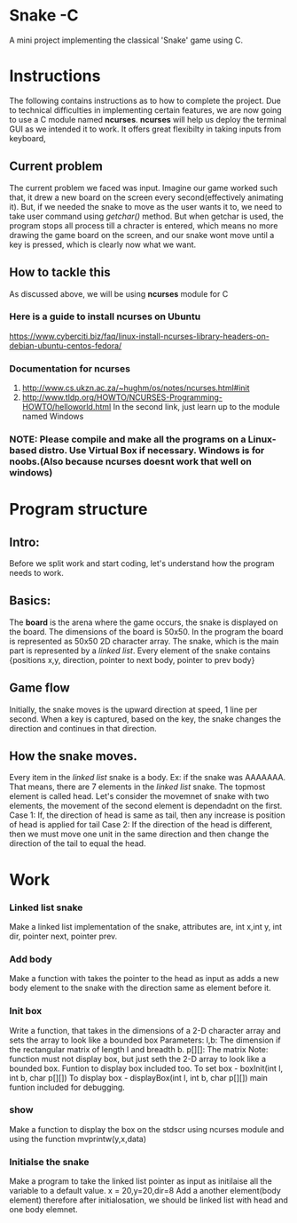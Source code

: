 # Snake -C
A mini project implementing the classical 'Snake' game using C.

# Instructions

The following contains instructions as to how to complete the project.
Due to technical difficulties in implementing certain features, we are now going to use a C module named **ncurses**.
**ncurses** will help us deploy the terminal GUI as we intended it to work. It offers great flexibilty in taking inputs from keyboard,

## Current problem
The current problem we faced was input. Imagine our game worked such that, it drew a new board on the screen every second(effectively animating it). But, if we needed the snake to move as the user wants it to, we need to take user command using *getchar()* method. But when getchar is used, the program stops all process till a chracter is entered, which means no more drawing the game board on the screen, and our snake wont move until a key is pressed, which is clearly now what we want.

## How to tackle this
As discussed above, we will be using **ncurses** module for C
### Here is a guide to install ncurses on Ubuntu
https://www.cyberciti.biz/faq/linux-install-ncurses-library-headers-on-debian-ubuntu-centos-fedora/
### Documentation for ncurses
1. http://www.cs.ukzn.ac.za/~hughm/os/notes/ncurses.html#init
2. http://www.tldp.org/HOWTO/NCURSES-Programming-HOWTO/helloworld.html
In the second link, just learn up to the module named Windows

### NOTE: Please compile and make all the programs on a Linux-based distro. Use Virtual Box if necessary. Windows is for noobs.(Also because ncurses doesnt work that well on windows)

# Program structure

## Intro:
Before we split work and start coding, let's understand how the program needs to work.

## Basics:
The **board** is the arena where the game occurs, the snake is displayed on the board. The dimensions of the board is 50x50.
In the program the board is represented as 50x50 2D character array. 
The snake, which is the main part is represented by a *linked list*. Every element of the snake contains {positions x,y, direction, pointer to next body, pointer to prev body}
## Game flow
Initially, the snake moves is the upward direction at speed, 1 line per second. When a key is captured, based on the key, the snake changes the direction and continues in that direction.
## How the snake moves.
Every item in the *linked list* snake is a body. Ex: if the snake was AAAAAAA. That means, there are 7 elements in the *linked list* snake.
The topmost element is called head.
Let's consider the movemnet of snake with two elements, the movement of the second element is dependadnt on the first. 
Case 1: If, the direction of head is same as tail, then any increase is position of head is applied for tail
Case 2: If the direction of the head is different, then we must move one unit in the same direction and then change the direction of the tail to equal the head.

# Work

### Linked list snake
Make a linked list implementation of the snake, attributes are, int x,int y, int dir, pointer next, pointer prev.

### Add body
Make a function with takes the pointer to the head as input as adds a new body element to the snake with the direction same as element before it.

### Init box
Write a function, that takes in the dimensions of a 2-D  character array and sets the array to look like a bounded box
Parameters: l,b: The dimension if the rectangular matrix of length l and breadth b.
                        p[][]: The matrix
Note: function must not display box, but just seth the 2-D array to look like a bounded box. Funtion to display box included too.
To set box - boxInit(int l, int b, char p[][]) 
To display box - displayBox(int l, int b, char p[][])
main funtion included for debugging.

### show
Make a function to display the box on the stdscr using ncurses module and using the function mvprintw(y,x,data)

### Initialse the snake
Make a program to take the linked list pointer as input as initilaise all the variable to a default value. x = 20,y=20,dir=8
Add a another element(body element)
therefore after initialosation, we should be linked list with head and one body elemnet.

